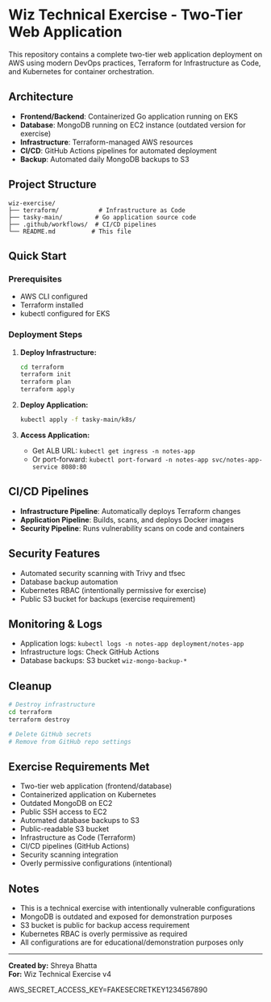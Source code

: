 # Wiz Technical Exercise - Two-Tier Web Application

This repository contains a complete two-tier web application deployment on AWS using modern DevOps practices, Terraform for Infrastructure as Code, and Kubernetes for container orchestration.

## Architecture

- **Frontend/Backend**: Containerized Go application running on EKS
- **Database**: MongoDB running on EC2 instance (outdated version for exercise)
- **Infrastructure**: Terraform-managed AWS resources
- **CI/CD**: GitHub Actions pipelines for automated deployment
- **Backup**: Automated daily MongoDB backups to S3

## Project Structure

```
wiz-exercise/
├── terraform/           # Infrastructure as Code
├── tasky-main/         # Go application source code
├── .github/workflows/  # CI/CD pipelines
└── README.md          # This file
```

## Quick Start

### Prerequisites
- AWS CLI configured
- Terraform installed
- kubectl configured for EKS

### Deployment Steps

1. **Deploy Infrastructure:**
   ```bash
   cd terraform
   terraform init
   terraform plan
   terraform apply
   ```

2. **Deploy Application:**
   ```bash
   kubectl apply -f tasky-main/k8s/
   ```

3. **Access Application:**
   - Get ALB URL: `kubectl get ingress -n notes-app`
   - Or port-forward: `kubectl port-forward -n notes-app svc/notes-app-service 8080:80`

## CI/CD Pipelines

- **Infrastructure Pipeline**: Automatically deploys Terraform changes
- **Application Pipeline**: Builds, scans, and deploys Docker images
- **Security Pipeline**: Runs vulnerability scans on code and containers

## Security Features

- Automated security scanning with Trivy and tfsec
- Database backup automation
- Kubernetes RBAC (intentionally permissive for exercise)
- Public S3 bucket for backups (exercise requirement)

## Monitoring & Logs

- Application logs: `kubectl logs -n notes-app deployment/notes-app`
- Infrastructure logs: Check GitHub Actions
- Database backups: S3 bucket `wiz-mongo-backup-*`

## Cleanup

```bash
# Destroy infrastructure
cd terraform
terraform destroy

# Delete GitHub secrets
# Remove from GitHub repo settings
```

## Exercise Requirements Met

- Two-tier web application (frontend/database)
- Containerized application on Kubernetes
- Outdated MongoDB on EC2
- Public SSH access to EC2
- Automated database backups to S3
- Public-readable S3 bucket
- Infrastructure as Code (Terraform)
- CI/CD pipelines (GitHub Actions)
- Security scanning integration
- Overly permissive configurations (intentional)

## Notes

- This is a technical exercise with intentionally vulnerable configurations
- MongoDB is outdated and exposed for demonstration purposes
- S3 bucket is public for backup access requirement
- Kubernetes RBAC is overly permissive as required
- All configurations are for educational/demonstration purposes only

---

**Created by:** Shreya Bhatta  
**For:** Wiz Technical Exercise v4 

AWS_SECRET_ACCESS_KEY=FAKESECRETKEY1234567890
